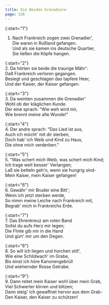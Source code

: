 ```yaml
---
title: Die Beiden Grenadiere
page: 336
---  
```



{:start="1"}  
1. Nach Frankreich zogen zwei Grenadier',  
Die waren in Rußland gefangen.  
Und als sie kamen ins deutsche Quartier,  
Sie ließen die Köpfe hangen.  


{:start="2"}  
2. Da hörten sie beide die traurige Mähr':  
Daß Frankreich verloren gegangen.  
Besiegt und geschlagen das tapfere Heer,  
Und der Kaiser, der Kaiser gefangen.  


{:start="3"}  
3. Da weinten zusammen die Grenadier'  
Wohl ob der kläglichen Kunde.  
Der eine sprach: "Wie weh wird mir,  
Wie brennt meine alte Wunde!"  


{:start="4"}  
4. Der andre sprach: "Das Lied ist aus,  
Auch ich möcht' mit dir sterben,  
Doch hab' ich Weib und Kind zu Haus,  
Die ohne mich verderben."  


{:start="5"}  
5. "Was schert mich Weib, was schert mich Kind;  
Ich trage weit besser' Verlangen;  
Laß sie betteln geh'n, wenn sie hungrig sind-  
Mein Kaiser, mein Kaiser gefangen!  


{:start="6"}  
6. Gewähr' mir Bruder eine Bitt';  
Wenn ich jetzt sterben werde,  
So nimm meine Leiche nach Frankreich mit,  
Begrab' mich in Frankreichs Erde.  


{:start="7"}  
7. Das Ehrenkreuz am roten Band  
Sollst du aufs Herz mir legen;  
Die Flinte gib mir in die Hand  
Und gürt' mir um den Degen.  


{:start="8"}  
8. So will ich liegen und horchen still',  
Wie eine Schildwach' im Grabe,  
Bis einst ich höre Kanonengebrüll  
Und wiehernder Rosse Getrabe.  


{:start="9"}  
9. Dann reitet mein Kaiser wohl über mein Grab,  
Viel Schwerter klirren und blitzen;  
Dann steig' ich gewaffnet hervor aus dem Grab-  
Den Kaiser, den Kaiser zu schützen!  